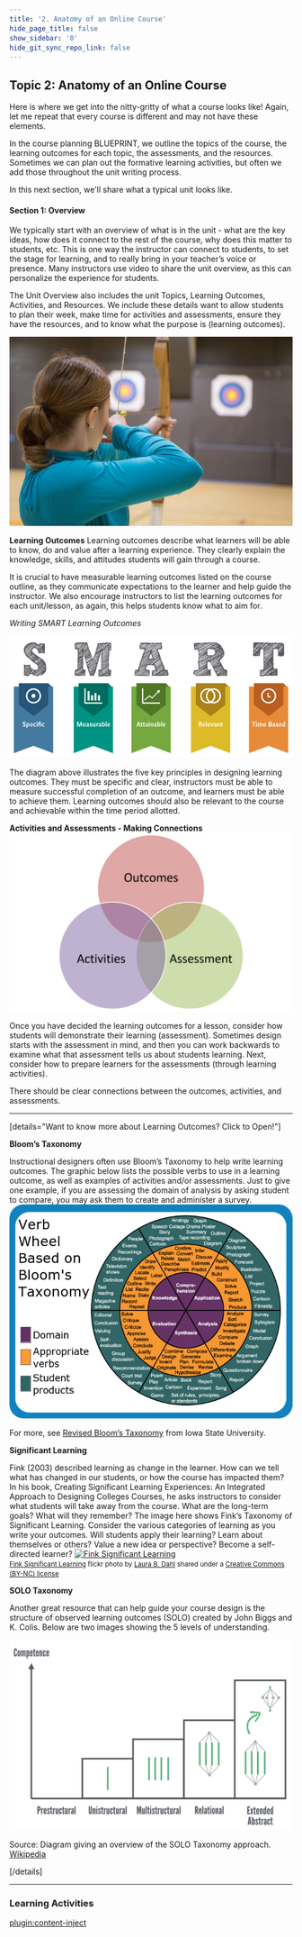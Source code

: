 ```yaml
---
title: '2. Anatomy of an Online Course'
hide_page_title: false
show_sidebar: '0'
hide_git_sync_repo_link: false
---
```

## Topic 2: Anatomy of an Online Course

Here is where we get into the nitty-gritty of what a course looks like!  Again, let me repeat that every course is different and may not have these elements.  

In the course planning BLUEPRINT, we outline the topics of the course, the learning outcomes for each topic, the assessments, and the resources. Sometimes we can plan out the formative learning activities, but often we add those throughout the unit writing process.

In this next section, we'll share what a typical unit looks like.

#### Section 1: Overview
We typically start with an overview of what is in the unit - what are the key ideas, how does it connect to the rest of the course, why does this matter to students, etc.  This is one way the instructor can connect to students, to set the stage for learning, and to really bring in your teacher’s voice or presence.  Many instructors use video to share the unit overview, as this can personalize the experience for students.

The Unit Overview also includes the unit Topics, Learning Outcomes, Activities, and Resources. We include these details want to allow students to plan their week, make time for activities and assessments, ensure they have the resources, and to know what the purpose is (learning outcomes).


![](archery-2721785_640.jpg)

**Learning Outcomes**
Learning outcomes describe what learners will be able to know, do and value after a learning experience. They clearly explain the knowledge, skills, and attitudes students will gain through a course.

It is crucial to have measurable learning outcomes listed on the course outline, as they communicate expectations to the learner and help guide the instructor.  We also encourage instructors to list the learning outcomes for each unit/lesson, as again, this helps students know what to aim for.

*Writing SMART Learning Outcomes*

![](SMART-goals.png)

The diagram above illustrates the five key principles in designing learning outcomes.  They must be specific and clear, instructors must be able to measure successful completion of an outcome, and learners must be able to achieve them.  Learning outcomes should also be relevant to the course and achievable  within the time period allotted.


**Activities and Assessments - Making Connections**
![](oaa.png)

Once you have decided the learning outcomes for a lesson, consider how students will demonstrate their learning (assessment).  Sometimes design starts with the assessment in mind, and then you can work backwards to examine what that assessment tells us about students learning.  Next, consider how to prepare learners for the assessments (through learning activities).

There should be clear connections between the outcomes, activities, and assessments.


---

[details="Want to know more about Learning Outcomes? Click to Open!"]

**Bloom’s Taxonomy**

​Instructional designers often use Bloom’s Taxonomy to help write learning outcomes. The graphic below lists the possible verbs to use in a learning outcome, as well as examples of activities and/or assessments.  Just to give one example, if you are assessing the domain of analysis by asking student to compare, you may ask them to create and administer a survey.
![](bloomwheel.png)

For more, see [Revised Bloom’s Taxonomy](https://www.celt.iastate.edu/teaching/effective-teaching-practices/revised-blooms-taxonomy/) from Iowa State University.


**Significant Learning**

Fink (2003) described learning as change in the learner.  How can we tell what has changed in our students, or how the course has impacted them?
In his book, Creating Significant Learning Experiences: An Integrated Approach to Designing Colleges Courses, he asks instructors to consider what students will take away from the course.  What are the long-term goals?  What will they remember?
The image here shows Fink’s Taxonomy of Significant Learning.  Consider the various categories of learning as you write your outcomes.  Will students apply their learning?  Learn about themselves or others?  Value a new idea or perspective? Become a self-directed learner?
<a title="Fink Significant Learning" href="https://flickr.com/photos/lauradahl/2897475124"><img src="https://live.staticflickr.com/3172/2897475124_d578e30591.jpg" alt="Fink Significant Learning" /></a><br /><small><a title="Fink Significant Learning" href="https://flickr.com/photos/lauradahl/2897475124">Fink Significant Learning</a> flickr photo by <a href="https://flickr.com/people/lauradahl">Laura B. Dahl</a> shared under a <a href="https://creativecommons.org/licenses/by-nc/2.0/">Creative Commons (BY-NC) license</a> </small>

**SOLO Taxonomy**

Another great resource that can help guide your course design is the structure of observed learning outcomes (SOLO) created by John Biggs and K. Colis. Below are two images showing the 5 levels of understanding.

![](512px-Structure_of_Observed_Learning_Outcomes_(SOLO)_Taxonomy.png)

Source: Diagram giving an overview of the SOLO Taxonomy approach. [Wikipedia](https://commons.wikimedia.org/wiki/File:Structure_of_Observed_Learning_Outcomes_(SOLO)_Taxonomy.png)






[/details]

---


### Learning Activities
[plugin:content-inject](../_2-3)
